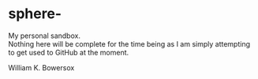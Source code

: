sphere-
=======

My personal sandbox.  
Nothing here will be complete for the time being as I am simply attempting to get used to GitHub at the moment.

William K. Bowersox

